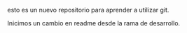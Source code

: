 esto es un nuevo repositorio para aprender a utilizar git.

Inicimos un cambio en readme desde la rama de desarrollo.